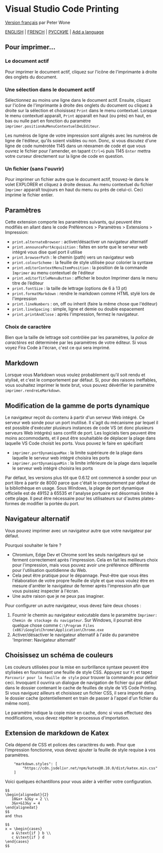 # Visual Studio Code Printing

[Version français](https://github.com/PeterWone/vsc-print) par Peter Wone

[ENGLISH](manual.md) | [FRENCH](manual.fra.md) | [РУССКИЕ](manual.rus.md) | [Add a language](how-to-add-a-language.md)

## Pour imprimer...

### Le document actif

Pour imprimer le document actif, cliquez sur l'icône de l'imprimante à droite des onglets du document.

### Une sélection dans le document actif

Sélectionnez au moins une ligne dans le document actif. Ensuite, cliquez sur l'icône de l'imprimante à droite des onglets du document ou cliquez à droite sur la sélection et choisissez `Print` dans le menu contextuel. Lorsque le menu contextuel apparaît, `Print` apparaît en haut (ou près) en haut, en bas ou nulle part en fonction du paramètre `imprimer.positionAuMenuContextuelDeLEditeur`.

Les numéros de ligne de votre impression sont alignés avec les numéros de ligne de l'éditeur, qu'ils soient visibles ou non. Donc, si vous discutez d'une ligne de code numérotée 1145 dans un réexamen de code et que vous ouvrez le fichier pour l'amender, en tapant `Ctrl+G` puis 1145 `Enter` mettra votre curseur directement sur la ligne de code en question.

### Un fichier (sans l'ouvrir)

Pour imprimer un fichier autre que le document actif, trouvez-le dans le volet EXPLORER et cliquez à droite dessus. Au menu contextuel du fichier `Imprimer` apparaît toujours en haut du menu ou près de celui-ci. Ceci imprime le fichier entier.

## Paramètres

Cette extension comporte les paramètres suivants, qui peuvent être modifiés en allant dans le code Préférences > Paramètres > Extensions > Impression:

* `print.alternateBrowser` : activer/désactiver un navigateur alternatif
* `print.announcePortAcquisition` : faites en sorte que le serveur web intégré vous dise quel port il utilise
* `print.browserPath` : le chemin (path) vers un navigateur web
* `print.colourScheme` : la feuille de style utilisée pour colorier la syntaxe
* `print.editorContextMenuItemPosition` : la position de la commande `Imprimer` au menu contextuel de l'éditeur
* `print.editorTitleMenuButton` : afficher le bouton Imprimer dans le menu titre de l’éditeur
* `print.fontSize` : la taille de lettrage (options de 6 à 13 pt)
* `print.formatMarkdown` : rendre le markdown comme HTML stylé lors de l'impression
* `print.lineNumbers` : on, off ou inherit (faire la même chose que l'éditeur)
* `print.lineSpacing` : simple, ligne et demie ou double espacement
* `print.printAndClose` : après l'impression, fermez le navigateur.

### Choix de caractère

Bien que la taille de lettrage soit contrôlée par les paramètres, la _police de caractères_ est déterminée par les paramètres de votre éditeur. Si vous voyez Fira Code à l'écran, c'est ce qui sera imprimé.


## Markdown

Lorsque vous Markdown vous voulez probablement qu'il soit rendu et stylisé, et c'est le comportement par défaut. Si, pour des raisons ineffables, vous souhaitez imprimer le texte brut, vous pouvez dévérifier le paramètre `imprimer.rendreLeMarkdown`.

## Modification de la gamme de ports dynamique

Le navigateur reçoit du contenu à partir d'un serveur Web intégré. Ce serveur web sonde pour un port inutilisé. Il s'agit du mécanisme par lequel il est possible d'exécuter plusieurs instances de code VS (et donc plusieurs serveurs Web intégrés) sans conflit de port. Les logiciels tiers peuvent être moins accommodants, et il peut être souhaitable de déplacer la plage dans laquelle VS Code choisit les ports. Vous pouvez le faire en spécifiant

* `imprimer.portDynamiqueMax` : la limite supérieure de la plage dans laquelle le serveur web intégré choisira les ports
* `imprimer.portDynamiqueMin` : la limite inférieure de la plage dans laquelle le serveur web intégré choisira les ports

Par défaut, les versions plus tôt que 0.6.12 ont commencé à sonder pour un port libre à partir de 8000 parce que c'était le comportement par défaut de la bibliothèque en usage. Sous Windows, la plage de port dynamique officielle est de 49152 à 65535 et l'analyse portuaire est désormais limitée à cette plage. Il peut être nécessaire pour les utilisateurs sur d'autres plates-formes de modifier la portée du port.

## Navigateur alternatif

Vous pouvez imprimer avec un navigateur autre que votre navigateur par défaut.

Pourquoi souhaiter le faire ?

* Chromium, Edge Dev et Chrome sont les seuls navigateurs qui se ferment correctement après l'impression. Cela en fait les meilleurs choix pour l'impression, mais vous pouvez avoir une préférence différente pour l'utilisation quotidienne du Web.
* Cela peut être pratique pour le dépannage. Peut-être que vous êtes l'élaboration de votre propre feuille de style et que vous voulez être en mesure d'arrêter le navigateur de fermer après l'impression afin que vous puissiez inspecter à l'écran.
* Une autre raison que je ne peux pas imaginer.

Pour configurer un autre navigateur, vous devez faire deux choses :

1. Fournir le chemin au navigateur exécutable dans le paramètre `Imprimer: Chemin de stockage du navigateur`. Sur Windows, il pourrait être quelque chose comme `C:\Program Files (x86)\Google\Chrome\Application\Chrome.exe`
1. Activer/désactiver le navigateur alternatif à l'aide du paramètre 'Imprimer: Navigateur alternatif'

## Choisissez un schéma de couleurs

Les couleurs utilisées pour la mise en surbrillance syntaxe peuvent être stylisées en fournissant une feuille de style CSS. Appuyez sur `F1` et tapez `Parcourir pour la feuille de style` pour trouver la commande pour définir ceci. Invoquant il ouvrira un dialogue de navigation de fichier qui par défaut dans le dossier contenant le cache de feuilles de style de VS Code Printing. Si vous naviguez ailleurs et choisissez un fichier CSS, il sera importé dans le dossier cache (potentiellement en train de passer à l'appel d'un fichier du même nom).

Le paramètre indique la copie mise en cache, donc si vous effectuez des modifications, vous devez répéter le processus d'importation.

## Extension de markdown de Katex
Cela dépend de CSS et polices des caractères du web. Pour que l'impression fonctionne, vous devez ajouter la feuille de style requise à vos paramètres.

		"markdown.styles": [
			"https://cdn.jsdelivr.net/npm/katex@0.10.0/dist/katex.min.css"
		]

Voici quelques échantillons pour vous aider à vérifier votre configuration.

```
$$
\begin{alignedat}{2}
   10&x+ &3&y = 2 \\
   3&x+&13&y = 4
\end{alignedat}
$$
and thus

$$
x = \begin{cases}
   a &\text{if } b \\
   c &\text{if } d
\end{cases}
$$
```
